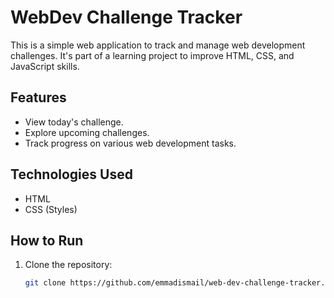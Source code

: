 # WebDev Challenge Tracker

This is a simple web application to track and manage web development challenges. It's part of a learning project to improve HTML, CSS, and JavaScript skills.

## Features

- View today's challenge.
- Explore upcoming challenges.
- Track progress on various web development tasks.

## Technologies Used

- HTML
- CSS (Styles)

## How to Run

1. Clone the repository:
   ```bash
   git clone https://github.com/emmadismail/web-dev-challenge-tracker.git
